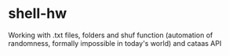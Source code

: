 # shell-hw
Working with .txt files, folders and shuf function (automation of randomness, formally impossible in today's world) and cataas API 
